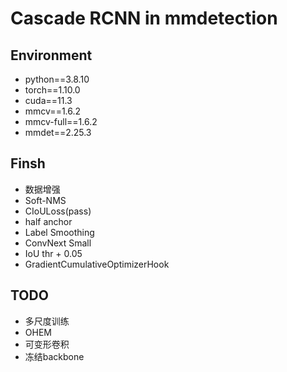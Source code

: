 # Cascade RCNN in mmdetection

## Environment

* python==3.8.10
* torch==1.10.0
* cuda==11.3
* mmcv==1.6.2
* mmcv-full==1.6.2
* mmdet==2.25.3

## Finsh
* 数据增强
* Soft-NMS
* CIoULoss(pass)
* half anchor
* Label Smoothing
* ConvNext Small
* IoU thr + 0.05
* GradientCumulativeOptimizerHook

## TODO
* 多尺度训练
* OHEM
* 可变形卷积
* 冻结backbone
